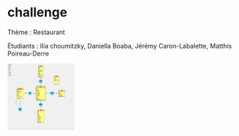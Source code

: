# challenge

Thème : Restaurant

Étudiants : Ilia choumitzky, Daniella Boaba, Jérémy Caron-Labalette, Matthis Poireau-Derre

<img src="https://github.com/Poireau-DerreMatthis/challenge/blob/fea7915e45af41131cce896b10d5c7195886f97a/documentation/MCD.png" width="150" height="150">
